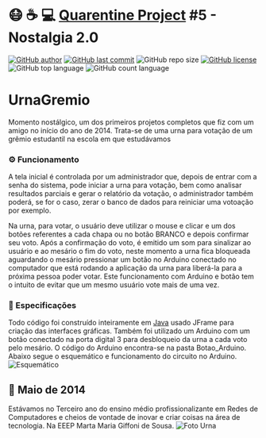 # :mask: :coffee: :computer: [Quarentine Project](https://github.com/lucas26xd/Quarentine-Projects)  #5 - Nostalgia 2.0
[![GitHub author](https://img.shields.io/badge/author-lucas26xd-blueviolet?style=flat-square)](https://github.com/lucas26xd)
[![GitHub last commit](https://img.shields.io/github/last-commit/lucas26xd/UrnaGremio?color=blueviolet&style=flat-square)](../../commits/master)
![GitHub repo size](https://img.shields.io/github/repo-size/lucas26xd/UrnaGremio?color=blueviolet&style=flat-square)
[![GitHub license](https://img.shields.io/github/license/lucas26xd/UrnaGremio?color=blueviolet&style=flat-square)](LICENSE)
![GitHub top language](https://img.shields.io/github/languages/top/lucas26xd/UrnaGremio?color=blueviolet&style=flat-square)
![GitHub count language](https://img.shields.io/github/languages/count/lucas26xd/UrnaGremio?color=blueviolet&style=flat-square)
# UrnaGremio
Momento nostálgico, um dos primeiros projetos completos que fiz com um amigo no início do ano de 2014. Trata-se de uma urna para votação de um grêmio estudantil na escola em que estudávamos

### ⚙️ Funcionamento
A tela inicial é controlada por um administrador que, depois de entrar com a senha do sistema,  pode iniciar a urna para votação, bem como analisar resultados parciais e gerar o relatório da votação, o administrador também poderá, se for o caso, zerar o banco de dados para reiniciar uma votoação por exemplo.

Na urna, para votar, o usuário deve utilizar o mouse e clicar e um dos botões referentes a cada chapa ou no botão BRANCO e depois confirmar seu voto. Após a confirmação do voto, é emitido um som para sinalizar ao usuário e ao mesário o fim do voto, neste momento a urna fica bloqueada aguardando o mesário pressionar um botão no Arduino conectado no computador que está rodando a aplicação da urna para liberá-la para a próxima pessoa poder votar. Este funcionamento com Arduino e botão tem o intuito de evitar que um mesmo usuário vote mais de uma vez.

### 🚀 Especificações
Todo código foi construído inteiramente em [Java](https://www.java.com/) usado JFrame para criação das interfaces gráficas. Também foi utilizado um Arduino com um botão conectado na porta digital 3 para desbloqueio da urna a cada voto pelo mesário.
O código do Arduino encontra-se na pasta Botao_Arduino. Abaixo segue o esquemático e funcionamento do circuito no Arduino.
![Esquemático](http://g.recordit.co/67MSi39osP.gif)

## :date: Maio de 2014
Estávamos no Terceiro ano do ensino médio profissionalizante em Redes de Computadores e cheios de vontade de inovar e criar coisas na área de tecnologia.
Na EEEP Marta Maria Giffoni de Sousa.
![Foto Urna](https://eeepmartagiffoni.files.wordpress.com/2014/05/lucas-e-ivan.jpg)
